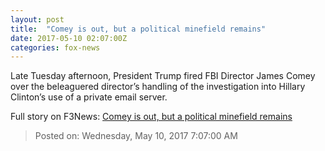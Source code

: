 ```yaml
---
layout: post
title:  "Comey is out, but a political minefield remains"
date: 2017-05-10 02:07:00Z
categories: fox-news
---
```


Late Tuesday afternoon, President Trump fired FBI Director James Comey over the beleaguered director’s handling of the investigation into Hillary Clinton’s use of a private email server.


Full story on F3News: [Comey is out, but a political minefield remains](http://www.f3nws.com/n/J3pTAE)

> Posted on: Wednesday, May 10, 2017 7:07:00 AM
